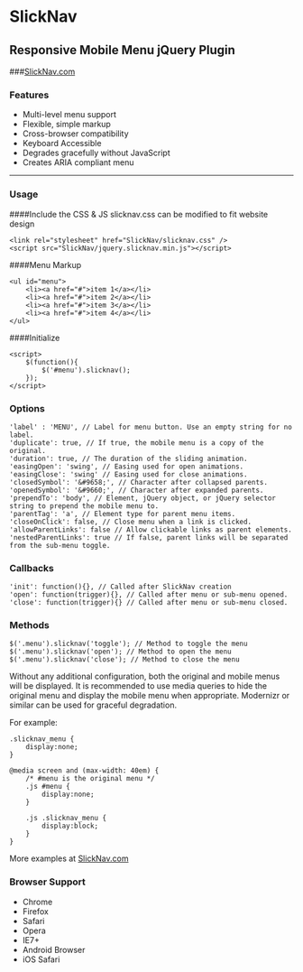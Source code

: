 # SlickNav
## Responsive Mobile Menu jQuery Plugin

###[SlickNav.com](http://slicknav.com)

### Features
* Multi-level menu support
* Flexible, simple markup
* Cross-browser compatibility
* Keyboard Accessible
* Degrades gracefully without JavaScript
* Creates ARIA compliant menu

* * *
### Usage

####Include the CSS & JS
slicknav.css can be modified to fit website design

    <link rel="stylesheet" href="SlickNav/slicknav.css" />
	<script src="SlickNav/jquery.slicknav.min.js"></script>

####Menu Markup

    <ul id="menu">
        <li><a href="#">item 1</a></li>
        <li><a href="#">item 2</a></li>
    	<li><a href="#">item 3</a></li>
    	<li><a href="#">item 4</a></li>
    </ul>
####Initialize

	<script>
		$(function(){
			$('#menu').slicknav();
		});
	</script>	

### Options
	'label' : 'MENU', // Label for menu button. Use an empty string for no label.
	'duplicate': true, // If true, the mobile menu is a copy of the original.
	'duration': true, // The duration of the sliding animation.
	'easingOpen': 'swing', // Easing used for open animations.
	'easingClose': 'swing' // Easing used for close animations.
	'closedSymbol': '&#9658;', // Character after collapsed parents.
	'openedSymbol': '&#9660;', // Character after expanded parents.
	'prependTo': 'body', // Element, jQuery object, or jQuery selector string to prepend the mobile menu to.
	'parentTag': 'a', // Element type for parent menu items.
	'closeOnClick': false, // Close menu when a link is clicked.
	'allowParentLinks': false // Allow clickable links as parent elements.
    'nestedParentLinks': true // If false, parent links will be separated from the sub-menu toggle.
	
### Callbacks
	'init': function(){}, // Called after SlickNav creation
	'open': function(trigger){}, // Called after menu or sub-menu opened. 
	'close': function(trigger){} // Called after menu or sub-menu closed.

### Methods
	$('.menu').slicknav('toggle'); // Method to toggle the menu
	$('.menu').slicknav('open'); // Method to open the menu
	$('.menu').slicknav('close'); // Method to close the menu
    
Without any additional configuration, both the original and mobile menus will be displayed. It is recommended to use media queries to hide the original menu and display the mobile menu when appropriate. Modernizr or similar can be used for graceful degradation.

For example:

    .slicknav_menu {
        display:none;
    }
    
    @media screen and (max-width: 40em) {
    	/* #menu is the original menu */
    	.js #menu {
    		display:none;
    	}
    	
    	.js .slicknav_menu {
    		display:block;
    	}
    }

More examples at [SlickNav.com](http://slicknav.com)

### Browser Support
* Chrome
* Firefox
* Safari
* Opera
* IE7+
* Android Browser
* iOS Safari
